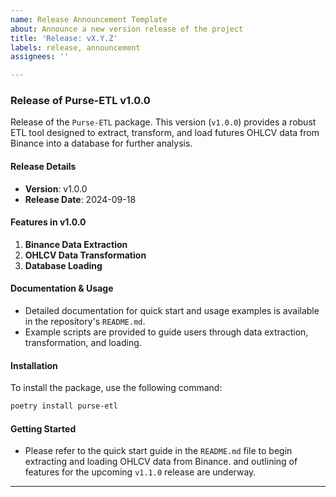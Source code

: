 ```yaml
---
name: Release Announcement Template
about: Announce a new version release of the project
title: 'Release: vX.Y.Z'
labels: release, announcement
assignees: ''

---
```

### Release of Purse-ETL v1.0.0

Release of the `Purse-ETL` package. This version (`v1.0.0`) provides a robust ETL tool designed to extract, transform, and load futures OHLCV data from Binance into a database for further analysis.

#### Release Details
- **Version**: v1.0.0
- **Release Date**: 2024-09-18

#### Features in v1.0.0
1. **Binance Data Extraction**
2. **OHLCV Data Transformation**
3. **Database Loading**

#### Documentation & Usage
- Detailed documentation for quick start and usage examples is available in the repository's `README.md`.
- Example scripts are provided to guide users through data extraction, transformation, and loading.

#### Installation
To install the package, use the following command:

```bash
poetry install purse-etl
```

#### Getting Started
- Please refer to the quick start guide in the `README.md` file to begin extracting and loading OHLCV data from Binance.
and outlining of features for the upcoming `v1.1.0` release are underway.
---
